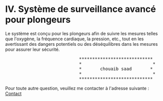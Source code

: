 # IV.	Système de surveillance avancé pour plongeurs
 Le système est conçu pour les plongeurs afin de suivre les mesures telles que l'oxygène, la fréquence cardiaque, la pression, etc., tout en les avertissant des dangers potentiels ou des déséquilibres dans les mesures pour assurer leur sécurité. 






<pre>
							****************************
							*                           *
							*       chouaib saad       *
							*                           *
							****************************
</pre>

<p>Pour toute autre question, veuillez me contacter à l'adresse suivante : <a href="https://chouaib-saad.github.io/portfolio/#contact">Contact</a></p>
